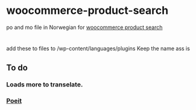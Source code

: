 # woocommerce-product-search
po and mo file in Norwegian for [woocommerce product search](https://woocommerce.com/products/woocommerce-product-search/)

#
add these to files to 	/wp-content/languages/plugins
Keep the name ass is

## To do 
### Loads more to transelate. 
### [Poeit](https://poedit.net/)